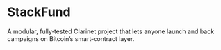 # StackFund
A modular, fully‑tested Clarinet project that lets anyone launch and back campaigns on Bitcoin’s smart‑contract layer.
